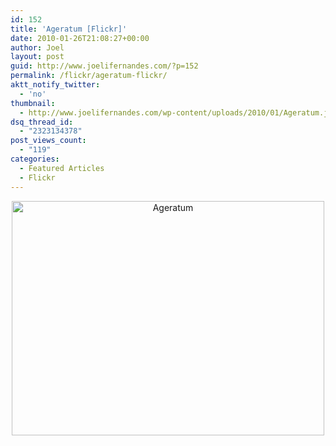 ```yaml
---
id: 152
title: 'Ageratum [Flickr]'
date: 2010-01-26T21:08:27+00:00
author: Joel
layout: post
guid: http://www.joelifernandes.com/?p=152
permalink: /flickr/ageratum-flickr/
aktt_notify_twitter:
  - 'no'
thumbnail:
  - http://www.joelifernandes.com/wp-content/uploads/2010/01/Ageratum.jpg
dsq_thread_id:
  - "2323134378"
post_views_count:
  - "119"
categories:
  - Featured Articles
  - Flickr
---
```

<p style="text-align: center;">
  <a href="http://www.flickr.com/photos/joelfernandes/4322472534/"><img class="aligncenter" src="http://www.joelifernandes.com/wp-content/uploads/2010/01/Ageratum.jpg" alt="Ageratum" width="500" height="375" /></a>
</p>
